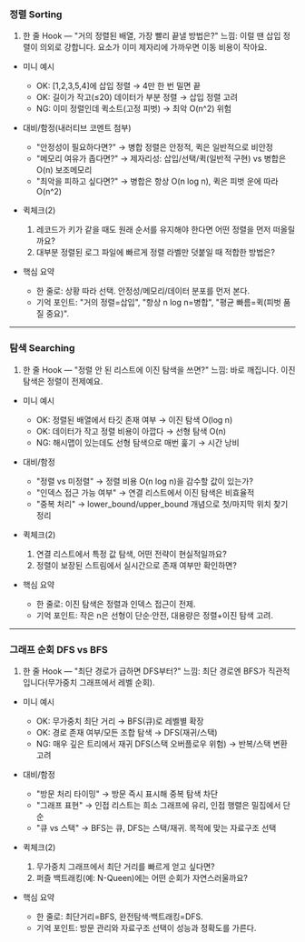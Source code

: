 ### 정렬 Sorting

1. 한 줄 Hook — "거의 정렬된 배열, 가장 빨리 끝낼 방법은?"
   느낌: 이럴 땐 삽입 정렬이 의외로 강합니다. 요소가 이미 제자리에 가까우면 이동 비용이 작아요.

- 미니 예시

  - OK: [1,2,3,5,4]에 삽입 정렬 → 4만 한 번 밀면 끝
  - OK: 길이가 작고(≤20) 데이터가 부분 정렬 → 삽입 정렬 고려
  - NG: 이미 정렬인데 퀵소트(고정 피벗) → 최악 O(n^2) 위험

- 대비/함정(내러티브 코멘트 첨부)

  - "안정성이 필요하다면?" → 병합 정렬은 안정적, 퀵은 일반적으로 비안정
  - "메모리 여유가 좁다면?" → 제자리성: 삽입/선택/퀵(일반적 구현) vs 병합은 O(n) 보조메모리
  - "최악을 피하고 싶다면?" → 병합은 항상 O(n log n), 퀵은 피벗 운에 따라 O(n^2)

- 퀵체크(2)

  1. 레코드가 키가 같을 때도 원래 순서를 유지해야 한다면 어떤 정렬을 먼저 떠올릴까요?
  2. 대부분 정렬된 로그 파일에 빠르게 정렬 라벨만 덧붙일 때 적합한 방법은?

- 핵심 요약
  - 한 줄로: 상황 따라 선택. 안정성/메모리/데이터 분포를 먼저 본다.
  - 기억 포인트: "거의 정렬=삽입", "항상 n log n=병합", "평균 빠름=퀵(피벗 품질 중요)".

---

### 탐색 Searching

1. 한 줄 Hook — "정렬 안 된 리스트에 이진 탐색을 쓰면?"
   느낌: 바로 깨집니다. 이진 탐색은 정렬이 전제예요.

- 미니 예시

  - OK: 정렬된 배열에서 타깃 존재 여부 → 이진 탐색 O(log n)
  - OK: 데이터가 작고 정렬 비용이 아깝다 → 선형 탐색 O(n)
  - NG: 해시맵이 있는데도 선형 탐색으로 매번 훑기 → 시간 낭비

- 대비/함정

  - "정렬 vs 미정렬" → 정렬 비용 O(n log n)을 감수할 값이 있는가?
  - "인덱스 접근 가능 여부" → 연결 리스트에서 이진 탐색은 비효율적
  - "중복 처리" → lower_bound/upper_bound 개념으로 첫/마지막 위치 찾기 정리

- 퀵체크(2)

  1. 연결 리스트에서 특정 값 탐색, 어떤 전략이 현실적일까요?
  2. 정렬이 보장된 스트림에서 실시간으로 존재 여부만 확인하면?

- 핵심 요약
  - 한 줄로: 이진 탐색은 정렬과 인덱스 접근이 전제.
  - 기억 포인트: 작은 n은 선형이 단순·안전, 대용량은 정렬+이진 탐색 고려.

---

### 그래프 순회 DFS vs BFS

1. 한 줄 Hook — "최단 경로가 급하면 DFS부터?"
   느낌: 최단 경로엔 BFS가 직관적입니다(무가중치 그래프에서 레벨 순회).

- 미니 예시

  - OK: 무가중치 최단 거리 → BFS(큐)로 레벨별 확장
  - OK: 경로 존재 여부/모든 조합 탐색 → DFS(재귀/스택)
  - NG: 매우 깊은 트리에서 재귀 DFS(스택 오버플로우 위험) → 반복/스택 변환 고려

- 대비/함정

  - "방문 처리 타이밍" → 방문 즉시 표시해 중복 탐색 차단
  - "그래프 표현" → 인접 리스트는 희소 그래프에 유리, 인접 행렬은 밀집에서 단순
  - "큐 vs 스택" → BFS는 큐, DFS는 스택/재귀. 목적에 맞는 자료구조 선택

- 퀵체크(2)

  1. 무가중치 그래프에서 최단 거리를 빠르게 얻고 싶다면?
  2. 퍼즐 백트래킹(예: N-Queen)에는 어떤 순회가 자연스러울까요?

- 핵심 요약
  - 한 줄로: 최단거리=BFS, 완전탐색·백트래킹=DFS.
  - 기억 포인트: 방문 관리와 자료구조 선택이 성능과 정확도를 가른다.
